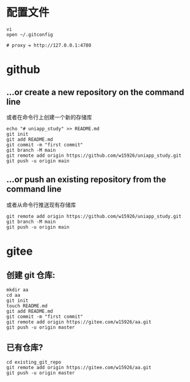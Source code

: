 # 配置文件

```shell
vi
open ~/.gitconfig

# proxy = http://127.0.0.1:4780
```



# github

## …or create a new repository on the command line

或者在命令行上创建一个新的存储库

```shell
echo "# uniapp_study" >> README.md
git init
git add README.md
git commit -m "first commit"
git branch -M main
git remote add origin https://github.com/w15926/uniapp_study.git
git push -u origin main
```



## …or push an existing repository from the command line

或者从命令行推送现有存储库

```shell
git remote add origin https://github.com/w15926/uniapp_study.git
git branch -M main
git push -u origin main
```



# gitee

## 创建 git 仓库:

```shell
mkdir aa
cd aa
git init
touch README.md
git add README.md
git commit -m "first commit"
git remote add origin https://gitee.com/w15926/aa.git
git push -u origin master
```



## 已有仓库?

```shell
cd existing_git_repo
git remote add origin https://gitee.com/w15926/aa.git
git push -u origin master
```

